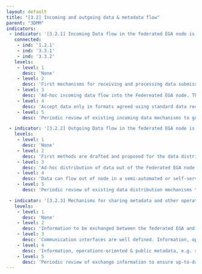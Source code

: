```yaml
---
layout: default
title: "[3.2] Incoming and outgoing data & metadata flow"
parent: "3DMM"
indicators:
 - indicator: '[3.2.1] Incoming Data flow in the federated EGA node is established'
   connected:
    - ind: '1.2.1'
    - ind: '3.3.1'
    - ind: '3.3.2'
   levels:
    - level: 1
      desc: 'None'
    - level: 2
      desc: 'First mechanisms for receiving and processing data submissions are designed.'
    - level: 3  
      desc: 'Ad-hoc incoming data flow into the Federeated EGA node. This is a largely unautomated process.'
    - level: 4
      desc: 'Accept data only in formats agreed using standard data reception services in a more automated manner. Accepted formats follow the general agreement reached at the Federated EGA ecosystem.'
    - level: 5
      desc: 'Periodic review of existing incoming data mechanisms to guarantee up-to-date implementations and the opportunity to incorporate newly accepted data-types and developed data transfer protocols for accepted data-types.'

 - indicator: '[3.2.2] Outgoing Data flow in the federated EGA node is established'
   levels:
    - level: 1
      desc: 'None'
    - level: 2
      desc: 'First methods are drafted and proposed for the data distribution out of the Federated EGA node.'
    - level: 3  
      desc: 'Ad-hoc distribution of data out of the Federated EGA node to approved users using labour intensive protocols e.g., staging and distribution via Globus.'
    - level: 4
      desc: 'Data can flow out of node in a semi-automated or self-service way for approved users using secure protocols, e.g. encrypted data, secure transfer protocol. Majority of data distribution scenarios agreed by the Federated EGA ecosystem are supported by the node'
    - level: 5
      desc: 'Periodic review of existing data distribution mechanisms to guarantee up-to-date implementations and the opportunity to incorporate newly accepted data-types, developed data transfer protocols as well as to scale-up the service to cope with increasing use, including the use of standards for partial data retrieval, e.g. htsget for sequencing/variant data.'

 - indicator: '[3.2.3] Mechanisms for sharing metadata and other operations-oriented information are established between the federated EGA node and Central EGA'
   levels:
    - level: 1
      desc: 'None'
    - level: 2
      desc: 'Information to be exchanged between the federated EGA and Central EGA is drafted.'
    - level: 3  
      desc: 'Communication interfaces are well defined. Information, operations-oriented & public metadata, e.g. study metadata, accessions, can be exchanged between the federated EGA node and Central EGA in a manual way.'
    - level: 4
      desc: 'Information, operations-oriented & public metadata, e.g. study metadata, accessions, is exchanged between the federated EGA node and Central EGA in an automated or scheduled way.'
    - level: 5
      desc: 'Periodic review of exchange information to ensure up-to-date implementations as well as to facilitate the adoption of new standards and newly developed technologies. This periodic review can facilitate the redefinition of exchanged information.'
---
```

